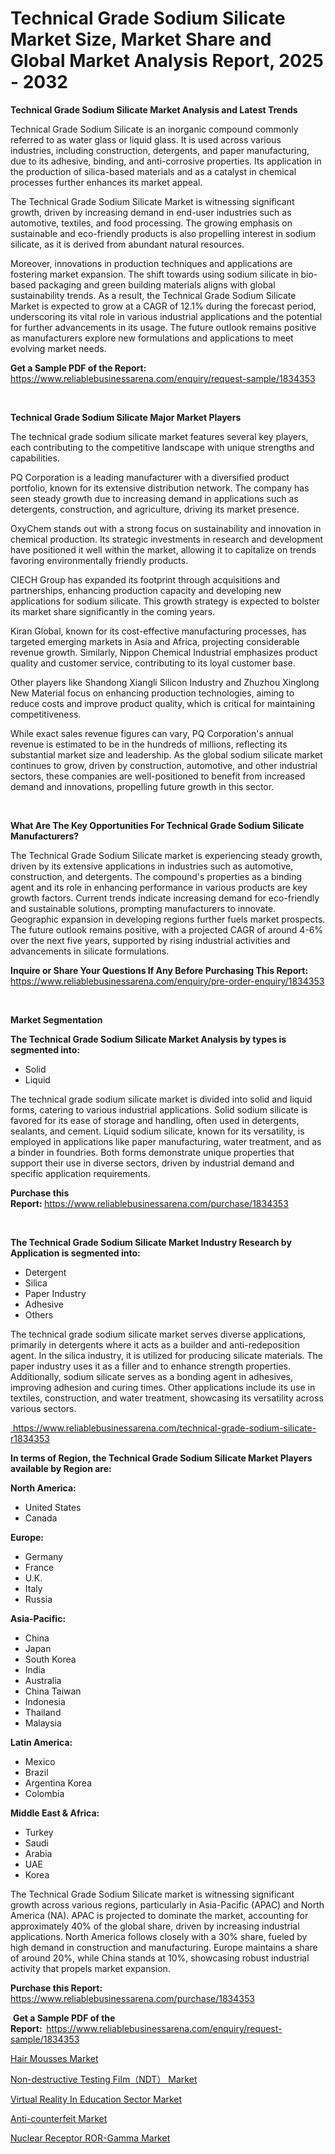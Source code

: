 <p><h1>Technical Grade Sodium Silicate Market Size, Market Share and Global Market Analysis Report, 2025 - 2032</h1></p><p><strong>Technical Grade Sodium Silicate Market Analysis and Latest Trends</strong></p>
<p><p>Technical Grade Sodium Silicate is an inorganic compound commonly referred to as water glass or liquid glass. It is used across various industries, including construction, detergents, and paper manufacturing, due to its adhesive, binding, and anti-corrosive properties. Its application in the production of silica-based materials and as a catalyst in chemical processes further enhances its market appeal.</p><p>The Technical Grade Sodium Silicate Market is witnessing significant growth, driven by increasing demand in end-user industries such as automotive, textiles, and food processing. The growing emphasis on sustainable and eco-friendly products is also propelling interest in sodium silicate, as it is derived from abundant natural resources.</p><p>Moreover, innovations in production techniques and applications are fostering market expansion. The shift towards using sodium silicate in bio-based packaging and green building materials aligns with global sustainability trends. As a result, the Technical Grade Sodium Silicate Market is expected to grow at a CAGR of 12.1% during the forecast period, underscoring its vital role in various industrial applications and the potential for further advancements in its usage. The future outlook remains positive as manufacturers explore new formulations and applications to meet evolving market needs.</p></p>
<p><strong>Get a Sample PDF of the Report:&nbsp;</strong> <a href="https://www.reliablebusinessarena.com/enquiry/request-sample/1834353?utm_campaign=1943&utm_medium=2&utm_source=Github&utm_content=ia&utm_term=03022025&utm_id=technical-grade-sodium-silicate">https://www.reliablebusinessarena.com/enquiry/request-sample/1834353</a></p>
<p>&nbsp;</p>
<p><strong>Technical Grade Sodium Silicate Major Market Players</strong></p>
<p><p>The technical grade sodium silicate market features several key players, each contributing to the competitive landscape with unique strengths and capabilities. </p><p>PQ Corporation is a leading manufacturer with a diversified product portfolio, known for its extensive distribution network. The company has seen steady growth due to increasing demand in applications such as detergents, construction, and agriculture, driving its market presence.</p><p>OxyChem stands out with a strong focus on sustainability and innovation in chemical production. Its strategic investments in research and development have positioned it well within the market, allowing it to capitalize on trends favoring environmentally friendly products.</p><p>CIECH Group has expanded its footprint through acquisitions and partnerships, enhancing production capacity and developing new applications for sodium silicate. This growth strategy is expected to bolster its market share significantly in the coming years.</p><p>Kiran Global, known for its cost-effective manufacturing processes, has targeted emerging markets in Asia and Africa, projecting considerable revenue growth. Similarly, Nippon Chemical Industrial emphasizes product quality and customer service, contributing to its loyal customer base.</p><p>Other players like Shandong Xiangli Silicon Industry and Zhuzhou Xinglong New Material focus on enhancing production technologies, aiming to reduce costs and improve product quality, which is critical for maintaining competitiveness.</p><p>While exact sales revenue figures can vary, PQ Corporation's annual revenue is estimated to be in the hundreds of millions, reflecting its substantial market size and leadership. As the global sodium silicate market continues to grow, driven by construction, automotive, and other industrial sectors, these companies are well-positioned to benefit from increased demand and innovations, propelling future growth in this sector.</p></p>
<p>&nbsp;</p>
<p><strong>What Are The Key Opportunities For Technical Grade Sodium Silicate Manufacturers?</strong></p>
<p><p>The Technical Grade Sodium Silicate market is experiencing steady growth, driven by its extensive applications in industries such as automotive, construction, and detergents. The compound's properties as a binding agent and its role in enhancing performance in various products are key growth factors. Current trends indicate increasing demand for eco-friendly and sustainable solutions, prompting manufacturers to innovate. Geographic expansion in developing regions further fuels market prospects. The future outlook remains positive, with a projected CAGR of around 4-6% over the next five years, supported by rising industrial activities and advancements in silicate formulations.</p></p>
<p><strong>Inquire or Share Your Questions If Any Before Purchasing This Report:</strong> <a href="https://www.reliablebusinessarena.com/enquiry/pre-order-enquiry/1834353?utm_campaign=1943&utm_medium=2&utm_source=Github&utm_content=ia&utm_term=03022025&utm_id=technical-grade-sodium-silicate">https://www.reliablebusinessarena.com/enquiry/pre-order-enquiry/1834353</a></p>
<p>&nbsp;</p>
<p><strong>Market Segmentation</strong></p>
<p><strong>The Technical Grade Sodium Silicate Market Analysis by types is segmented into:</strong></p>
<p><ul><li>Solid</li><li>Liquid</li></ul></p>
<p><p>The technical grade sodium silicate market is divided into solid and liquid forms, catering to various industrial applications. Solid sodium silicate is favored for its ease of storage and handling, often used in detergents, sealants, and cement. Liquid sodium silicate, known for its versatility, is employed in applications like paper manufacturing, water treatment, and as a binder in foundries. Both forms demonstrate unique properties that support their use in diverse sectors, driven by industrial demand and specific application requirements.</p></p>
<p><strong>Purchase this Report:&nbsp;</strong><a href="https://www.reliablebusinessarena.com/purchase/1834353?utm_campaign=1943&utm_medium=2&utm_source=Github&utm_content=ia&utm_term=03022025&utm_id=technical-grade-sodium-silicate">https://www.reliablebusinessarena.com/purchase/1834353</a></p>
<p>&nbsp;</p>
<p><strong>The Technical Grade Sodium Silicate Market Industry Research by Application is segmented into:</strong></p>
<p><ul><li>Detergent</li><li>Silica</li><li>Paper Industry</li><li>Adhesive</li><li>Others</li></ul></p>
<p><p>The technical grade sodium silicate market serves diverse applications, primarily in detergents where it acts as a builder and anti-redeposition agent. In the silica industry, it is utilized for producing silicate materials. The paper industry uses it as a filler and to enhance strength properties. Additionally, sodium silicate serves as a bonding agent in adhesives, improving adhesion and curing times. Other applications include its use in textiles, construction, and water treatment, showcasing its versatility across various sectors.</p></p>
<p><a href="https://www.reliablebusinessarena.com/technical-grade-sodium-silicate-r1834353?utm_campaign=1943&utm_medium=2&utm_source=Github&utm_content=ia&utm_term=03022025&utm_id=technical-grade-sodium-silicate">&nbsp;https://www.reliablebusinessarena.com/technical-grade-sodium-silicate-r1834353</a></p>
<p><strong>In terms of Region, the Technical Grade Sodium Silicate Market Players available by Region are:</strong></p>
<p>
    <p> <strong> North America: </strong>
        <ul>
            <li>United States</li>
            <li>Canada</li>
        </ul>
        </p> 
    <p> <strong> Europe: </strong>
        <ul>
            <li>Germany</li>
            <li>France</li>
            <li>U.K.</li>
            <li>Italy</li>
            <li>Russia</li>
        </ul>
        </p> 
    <p> <strong> Asia-Pacific: </strong>
        <ul>
            <li>China</li>
            <li>Japan</li>
            <li>South Korea</li>
            <li>India</li>
            <li>Australia</li>
            <li>China Taiwan</li>
            <li>Indonesia</li>
            <li>Thailand</li>
            <li>Malaysia</li>
        </ul>
        </p> 
    <p> <strong> Latin America: </strong>
        <ul>
            <li>Mexico</li>
            <li>Brazil</li>
            <li>Argentina Korea</li>
            <li>Colombia</li>
        </ul>
        </p> 
    <p> <strong> Middle East & Africa: </strong>
        <ul>
            <li>Turkey</li>
            <li>Saudi</li>
            <li>Arabia</li>
            <li>UAE</li>
            <li>Korea</li>
        </ul>
    </p>
    </p>
<p><p>The Technical Grade Sodium Silicate market is witnessing significant growth across various regions, particularly in Asia-Pacific (APAC) and North America (NA). APAC is projected to dominate the market, accounting for approximately 40% of the global share, driven by increasing industrial applications. North America follows closely with a 30% share, fueled by high demand in construction and manufacturing. Europe maintains a share of around 20%, while China stands at 10%, showcasing robust industrial activity that propels market expansion.</p></p>
<p><strong>Purchase this Report: </strong><a href="https://www.reliablebusinessarena.com/purchase/1834353?utm_campaign=1943&utm_medium=2&utm_source=Github&utm_content=ia&utm_term=03022025&utm_id=technical-grade-sodium-silicate">https://www.reliablebusinessarena.com/purchase/1834353</a></p>
<p>&nbsp;<strong>Get a Sample PDF of the Report:&nbsp;&nbsp;</strong><a href="https://www.reliablebusinessarena.com/enquiry/request-sample/1834353?utm_campaign=1943&utm_medium=2&utm_source=Github&utm_content=ia&utm_term=03022025&utm_id=technical-grade-sodium-silicate">https://www.reliablebusinessarena.com/enquiry/request-sample/1834353</a></p>
<p><strong></strong></p>
<p><p><a href="https://www.linkedin.com/pulse/examining-hair-mousses-market-analyzing-competitors-projecting-hxrkc?utm_campaign=1943&utm_medium=2&utm_source=Github&utm_content=ia&utm_term=03022025&utm_id=technical-grade-sodium-silicate">Hair Mousses Market</a></p><p><a href="https://www.linkedin.com/pulse/non-destructive-testing-filmndt-market-progressan-anticipated-4mibc?utm_campaign=1943&utm_medium=2&utm_source=Github&utm_content=ia&utm_term=03022025&utm_id=technical-grade-sodium-silicate">Non-destructive Testing Film（NDT） Market</a></p><p><a href="https://www.linkedin.com/pulse/current-evaluation-future-outlook-virtual-reality-education-qyxyf?utm_campaign=1943&utm_medium=2&utm_source=Github&utm_content=ia&utm_term=03022025&utm_id=technical-grade-sodium-silicate">Virtual Reality In Education Sector Market</a></p><p><a href="https://www.linkedin.com/pulse/comprehensive-analysis-anti-counterfeit-market-20252032-yloif?utm_campaign=1943&utm_medium=2&utm_source=Github&utm_content=ia&utm_term=03022025&utm_id=technical-grade-sodium-silicate">Anti-counterfeit Market</a></p><p><a href="https://www.linkedin.com/pulse/nuclear-receptor-ror-gamma-market-analysis-global-opportunities-xgwwe?utm_campaign=1943&utm_medium=2&utm_source=Github&utm_content=ia&utm_term=03022025&utm_id=technical-grade-sodium-silicate">Nuclear Receptor ROR-Gamma Market</a></p></p>